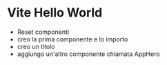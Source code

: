 # Vite Hello World
- Reset componenti
- creo la prima componente e lo importo
- creo un titolo
- aggiungo un'altro componente chiamata AppHero